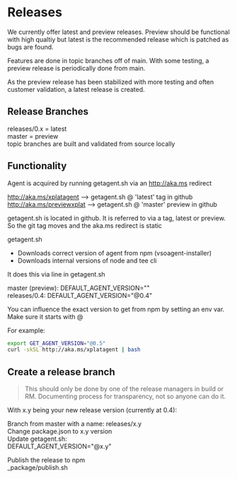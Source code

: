 # Releases

We currently offer latest and preview releases.  Preview should be functional with high qualtiy but latest is the recommended release which is patched as bugs are found.

Features are done in topic branches off of main.  With some testing, a preview release is periodically done from main.

As the preview release has been stabilized with more testing and often customer validation, a latest release is created.

## Release Branches
  
releases/0.x = latest  
master = preview  
topic branches are built and validated from source locally  

## Functionality

Agent is acquired by running getagent.sh via an http://aka.ms redirect

http://aka.ms/xplatagent --> getagent.sh @ 'latest' tag in github  
http://aka.ms/previewxplat --> getagent.sh @ 'master' preview in github  

getagent.sh is located in github.  It is referred to via a tag, latest or preview.  So the git tag moves and the aka.ms redirect is static

getagent.sh
  - Downloads correct version of agent from npm (vsoagent-installer)
  - Downloads internal versions of node and tee cli 

It does this via line in getagent.sh

master (preview): DEFAULT_AGENT_VERSION=""  
releases/0.4: DEFAULT_AGENT_VERSION="@0.4"  

You can influence the exact version to get from npm by setting an env var.  
Make sure it starts with @

For example:  
```bash
export GET_AGENT_VERSION="@0.5"  
curl -skSL http://aka.ms/xplatagent | bash  
```

## Create a release branch

>
> This should only be done by one of the release managers in build or RM.
> Documenting process for transparency, not so anyone can do it.
>

With x.y being your new release version (currently at 0.4):

Branch from master with a name: releases/x.y  
Change package.json to x.y version  
Update getagent.sh:  
DEFAULT_AGENT_VERSION="@x.y"  

Publish the release to npm  
_package/publish.sh  


